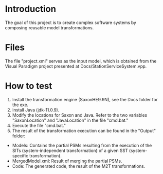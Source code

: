 # Introduction
The goal of this project is to create complex software systems by composing reusable model transformations.   

# Files
The file "project.xml" serves as the input model, which is obtained from the Visual Paradigm project presented at Docs/StationServiceSystem.vpp.

# How to test
1.	Install the transformation engine (SaxonHE9.9N), see the Docs folder for the exe.
2.	Install Java (jdk-11.0.9).
3.	Modify the locations for Saxon and Java. Refer to the two variables "SaxonLocation" and "JavaLocation" in the file "cmd.bat."
4.	Execute the file "cmd.bat."
5.	The result of the transformation execution can be found in the "Output" folder:
   - Models: Contains the partial PSMs resulting from the execution of the SITs (system-independent transformation) of a given SST (system-specific transformation).
   - MergedModel.xml: Result of merging the partial PSMs.
   - Code: The generated code, the result of the M2T transformations.

